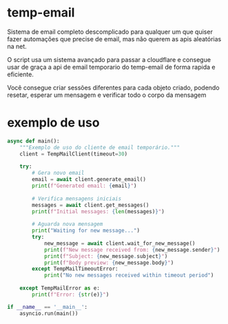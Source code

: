 # temp-email
Sistema de email completo descomplicado para qualquer um que quiser fazer automações que precise de email, mas não querem as apis aleatórias na net.

O script usa um sistema avançado para passar a cloudflare e consegue usar de graça a api de email temporario do temp-email de forma rapida e eficiente.

Você consegue criar sessões diferentes para cada objeto criado, podendo resetar, esperar um mensagem e verificar todo o corpo da mensagem

# exemplo de uso
```python
async def main():
    """Exemplo de uso do cliente de email temporário."""
    client = TempMailClient(timeout=30)
    
    try:
        # Gera novo email
        email = await client.generate_email()
        print(f"Generated email: {email}")
        
        # Verifica mensagens iniciais
        messages = await client.get_messages()
        print(f"Initial messages: {len(messages)}")
        
        # Aguarda nova mensagem
        print("Waiting for new message...")
        try:
            new_message = await client.wait_for_new_message()
            print(f"New message received from: {new_message.sender}")
            print(f"Subject: {new_message.subject}")
            print(f"Body preview: {new_message.body}")
        except TempMailTimeoutError:
            print("No new messages received within timeout period")
            
    except TempMailError as e:
        print(f"Error: {str(e)}")

if __name__ == '__main__':
    asyncio.run(main())
```
